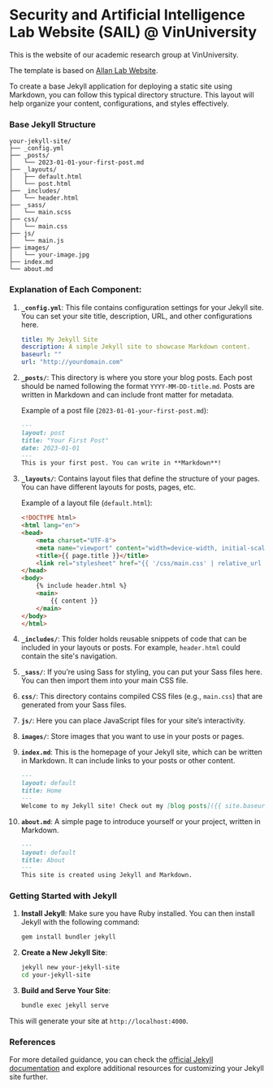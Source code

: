 # Security and Artificial Intelligence Lab Website (SAIL) @ VinUniversity

This is the website of our academic research group at VinUniversity.

The template is based on [Allan Lab Website](https://github.com/mpa139/allanlab).



To create a base Jekyll application for deploying a static site using Markdown, you can follow this typical directory structure. This layout will help organize your content, configurations, and styles effectively.

### Base Jekyll Structure

```
your-jekyll-site/
├── _config.yml
├── _posts/
│   └── 2023-01-01-your-first-post.md
├── _layouts/
│   ├── default.html
│   └── post.html
├── _includes/
│   └── header.html
├── _sass/
│   └── main.scss
├── css/
│   └── main.css
├── js/
│   └── main.js
├── images/
│   └── your-image.jpg
├── index.md
└── about.md
```

### Explanation of Each Component:

1. **`_config.yml`**: This file contains configuration settings for your Jekyll site. You can set your site title, description, URL, and other configurations here.

   ```yaml
   title: My Jekyll Site
   description: A simple Jekyll site to showcase Markdown content.
   baseurl: ""
   url: "http://yourdomain.com"
   ```

2. **`_posts/`**: This directory is where you store your blog posts. Each post should be named following the format `YYYY-MM-DD-title.md`. Posts are written in Markdown and can include front matter for metadata.

   Example of a post file (`2023-01-01-your-first-post.md`):
   ```markdown
   ---
   layout: post
   title: "Your First Post"
   date: 2023-01-01
   ---
   This is your first post. You can write in **Markdown**!
   ```

3. **`_layouts/`**: Contains layout files that define the structure of your pages. You can have different layouts for posts, pages, etc.

   Example of a layout file (`default.html`):
   ```html
   <!DOCTYPE html>
   <html lang="en">
   <head>
       <meta charset="UTF-8">
       <meta name="viewport" content="width=device-width, initial-scale=1.0">
       <title>{{ page.title }}</title>
       <link rel="stylesheet" href="{{ '/css/main.css' | relative_url }}">
   </head>
   <body>
       {% include header.html %}
       <main>
           {{ content }}
       </main>
   </body>
   </html>
   ```

4. **`_includes/`**: This folder holds reusable snippets of code that can be included in your layouts or posts. For example, `header.html` could contain the site's navigation.

5. **`_sass/`**: If you’re using Sass for styling, you can put your Sass files here. You can then import them into your main CSS file.

6. **`css/`**: This directory contains compiled CSS files (e.g., `main.css`) that are generated from your Sass files.

7. **`js/`**: Here you can place JavaScript files for your site’s interactivity.

8. **`images/`**: Store images that you want to use in your posts or pages.

9. **`index.md`**: This is the homepage of your Jekyll site, which can be written in Markdown. It can include links to your posts or other content.

   ```markdown
   ---
   layout: default
   title: Home
   ---
   Welcome to my Jekyll site! Check out my [blog posts]({{ site.baseurl }}/_posts/).
   ```

10. **`about.md`**: A simple page to introduce yourself or your project, written in Markdown.

    ```markdown
    ---
    layout: default
    title: About
    ---
    This site is created using Jekyll and Markdown.
    ```

### Getting Started with Jekyll
1. **Install Jekyll**: Make sure you have Ruby installed. You can then install Jekyll with the following command:

   ```bash
   gem install bundler jekyll
   ```

2. **Create a New Jekyll Site**:

   ```bash
   jekyll new your-jekyll-site
   cd your-jekyll-site
   ```

3. **Build and Serve Your Site**:

   ```bash
   bundle exec jekyll serve
   ```

This will generate your site at `http://localhost:4000`.

### References
For more detailed guidance, you can check the [official Jekyll documentation](https://jekyllrb.com/docs/) and explore additional resources for customizing your Jekyll site further.